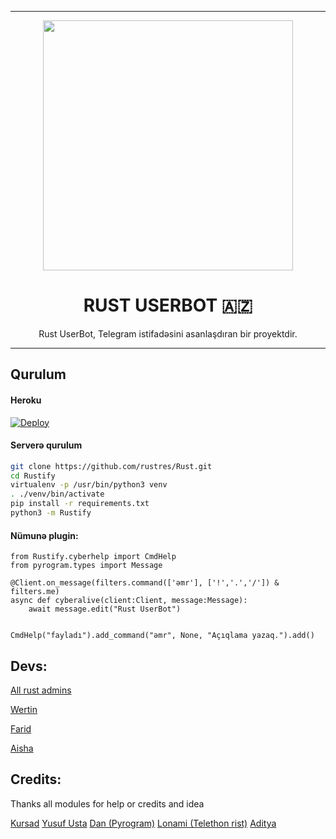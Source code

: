 ----

<p align="center"><a href="https://t.me/RustUserBot"><img src="https://telegra.ph/file/078b999cbfbb19948e18d.jpg" width="400"></a></p> 
<h1 align="center"><b>RUST USERBOT 🇦🇿</b></h1>
</div>
<p align="center">
    Rust UserBot, Telegram istifadəsini asanlaşdıran bir proyektdir.
    
</p>

----

## Qurulum


#### Heroku

[![Deploy](https://www.herokucdn.com/deploy/button.svg)](https://heroku.com/deploy?template=https://github.com/rustres/Rust)


#### Serverə qurulum

```sh
git clone https://github.com/rustres/Rust.git
cd Rustify
virtualenv -p /usr/bin/python3 venv
. ./venv/bin/activate
pip install -r requirements.txt
python3 -m Rustify
```


#### Nümunə plugin:

```from pyrogram import Client, filters
from Rustify.cyberhelp import CmdHelp
from pyrogram.types import Message

@Client.on_message(filters.command(['əmr'], ['!','.','/']) & filters.me)
async def cyberalive(client:Client, message:Message):
    await message.edit("Rust UserBot")
    

CmdHelp("fayladı").add_command("əmr", None, "Açıqlama yazaq.").add()
```


## Devs:

[All rust admins](https://github.com/rustres)

[Wertin](https://t.me/wertinium)

[Farid](https://t.me/Fvreed)

[Aisha](https://t.me/TheAisa)


## Credits:

Thanks all modules for help or credits and idea

[Kursad](https://github.com/KursadHD)
[Yusuf Usta](https://github.com/yusufusta)
[Dan (Pyrogram)](https://github.com/pyrogram)
[Lonami (Telethon rist)](https://github.com/telethon)
[Aditya](http://github.com/xditya)

